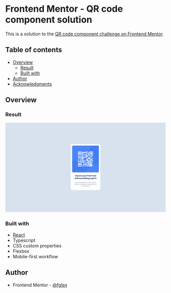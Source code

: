 # Frontend Mentor - QR code component solution

This is a solution to the [QR code component challenge on Frontend Mentor](https://www.frontendmentor.io/challenges/qr-code-component-iux_sIO_H). 

## Table of contents

- [Overview](#overview)
  - [Result](#result)
  - [Built with](#built-with)
- [Author](#author)
- [Acknowledgments](#acknowledgments)

## Overview

### Result

![](./final-result.png)

### Built with

- [React](https://reactjs.org/)
- Typescript
- CSS custom properties
- Flexbox
- Mobile-first workflow

## Author

- Frontend Mentor - [@fglsn](https://www.frontendmentor.io/profile/fglsn)